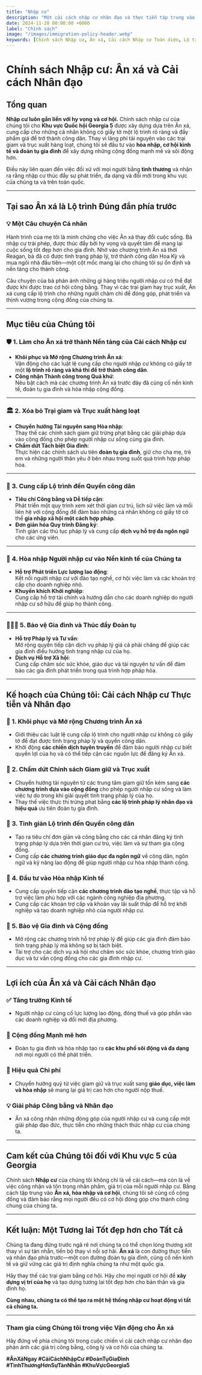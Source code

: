 ```yaml
---
title: "Nhập cư"
description: "Một cải cách nhập cư nhân đạo và thực tiễn tập trung vào Ân xá, hòa nhập người nhập cư, bảo vệ gia đình và củng cố cộng đồng của chúng ta mà không cần trại giam hay trục xuất hàng loạt."
date: 2024-11-28 00:00:00 +0000
label: "Chính sách"
image: "/images/immigration-policy-header.webp"
keywords: [Chính sách Nhập cư, Ân xá, Cải cách Nhập cư Toàn diện, Lộ trình đến Quyền công dân, Đoàn tụ gia đình, Tăng trưởng kinh tế, Khu vực Quốc hội Georgia 5, Quyền lợi Người nhập cư, Hòa nhập Cộng đồng, Chính sách Nhập cư Công bằng, Không có Trại giam]
---
```


# Chính sách Nhập cư: Ân xá và Cải cách Nhân đạo

## Tổng quan  

**Nhập cư luôn gắn liền với hy vọng và cơ hội.** Chính sách nhập cư của chúng tôi cho **Khu vực Quốc hội Georgia 5** được xây dựng dựa trên Ân xá, cung cấp cho những cá nhân không có giấy tờ một lộ trình rõ ràng và đầy phẩm giá để trở thành công dân. Thay vì lãng phí tài nguyên vào các trại giam và trục xuất hàng loạt, chúng tôi sẽ đầu tư vào **hòa nhập, cơ hội kinh tế và đoàn tụ gia đình** để xây dựng những cộng đồng mạnh mẽ và sôi động hơn.  

Điều này liên quan đến việc đối xử với mọi người bằng **tình thương** và nhận ra rằng nhập cư thúc đẩy sự phát triển, đa dạng và đổi mới trong khu vực của chúng ta và trên toàn quốc.  

---

## **Tại sao Ân xá là Lộ trình Đúng đắn phía trước**

### 💡 **Một Câu chuyện Cá nhân**  
Hành trình của mẹ tôi là minh chứng cho việc Ân xá thay đổi cuộc sống. Bà nhập cư trái phép, được thúc đẩy bởi hy vọng và quyết tâm để mang lại cuộc sống tốt đẹp hơn cho gia đình. Nhờ vào chương trình Ân xá thời Reagan, bà đã có được tình trạng pháp lý, trở thành công dân Hoa Kỳ và mua ngôi nhà đầu tiên—một cột mốc mang lại cho chúng tôi sự ổn định và nền tảng cho thành công.  

Câu chuyện của bà phản ánh những gì hàng triệu người nhập cư có thể đạt được khi được trao cơ hội công bằng. Thay vì các trại giam hay trục xuất, Ân xá cung cấp lộ trình cho những người chăm chỉ để đóng góp, phát triển và thịnh vượng trong cộng đồng của chúng ta.  

---

## **Mục tiêu của Chúng tôi**

### 🛡️ **1. Làm cho Ân xá trở thành Nền tảng của Cải cách Nhập cư**  
- **Khôi phục và Mở rộng Chương trình Ân xá**:  
  Vận động cho các luật lệ cung cấp cho người nhập cư không có giấy tờ một **lộ trình rõ ràng và khả thi để trở thành công dân**.  
- **Công nhận Thành công trong Quá khứ**:  
  Nêu bật cách mà các chương trình Ân xá trước đây đã củng cố nền kinh tế, đoàn tụ gia đình và hòa nhập cộng đồng.  

---

### 🏛️ **2. Xóa bỏ Trại giam và Trục xuất hàng loạt**  
- **Chuyển hướng Tài nguyên sang Hòa nhập**:  
  Thay thế các chính sách giam giữ trừng phạt bằng các giải pháp dựa vào cộng đồng cho phép người nhập cư sống cùng gia đình.  
- **Chấm dứt Tách biệt Gia đình**:  
  Thực hiện các chính sách ưu tiên **đoàn tụ gia đình**, giữ cho cha mẹ, trẻ em và những người thân yêu ở bên nhau trong suốt quá trình hợp pháp hóa.

---

### 🤝 **3. Cung cấp Lộ trình đến Quyền công dân**  
- **Tiêu chí Công bằng và Dễ tiếp cận**:  
  Phát triển một quy trình xem xét thời gian cư trú, lịch sử việc làm và mối liên hệ với cộng đồng để đảm bảo những cá nhân không có giấy tờ có thể **gia nhập xã hội một cách hợp pháp**.  
- **Đơn giản hóa Quy trình Đăng ký**:  
  Tinh giản các thủ tục pháp lý và cung cấp **dịch vụ hỗ trợ đa ngôn ngữ** cho các ứng viên.  

---

### 💼 **4. Hòa nhập Người nhập cư vào Nền kinh tế của Chúng ta**  
- **Hỗ trợ Phát triển Lực lượng lao động**:  
  Kết nối người nhập cư với đào tạo nghề, cơ hội việc làm và các khoản trợ cấp cho doanh nghiệp nhỏ.  
- **Khuyến khích Khởi nghiệp**:  
  Cung cấp hỗ trợ tài chính và hướng dẫn cho các doanh nghiệp do người nhập cư sở hữu để giúp họ thành công.  

---

### 👨‍👩‍👧 **5. Bảo vệ Gia đình và Thúc đẩy Đoàn tụ**  
- **Hỗ trợ Pháp lý và Tư vấn**:  
  Mở rộng quyền tiếp cận dịch vụ pháp lý giá cả phải chăng để giúp các gia đình điều hướng tình trạng nhập cư của họ.  
- **Dịch vụ Hỗ trợ Xã hội**:  
  Cung cấp chăm sóc sức khỏe, giáo dục và tài nguyên tư vấn để đảm bảo các gia đình phát triển trong quá trình hợp pháp hóa.  

---

## **Kế hoạch của Chúng tôi: Cải cách Nhập cư Thực tiễn và Nhân đạo**

### 🔹 **1. Khôi phục và Mở rộng Chương trình Ân xá**  
- Giới thiệu các luật lệ cung cấp lộ trình cho người nhập cư không có giấy tờ để đạt được tình trạng pháp lý và quyền công dân.  
- Khởi động **các chiến dịch tuyên truyền** để đảm bảo người nhập cư biết quyền lợi của họ và có thể tiếp cận các nguồn lực để đăng ký Ân xá.  

### 🔹 **2. Chấm dứt Chính sách Giam giữ và Trục xuất**  
- Chuyển hướng tài nguyên từ các trung tâm giam giữ tốn kém sang **các chương trình dựa vào cộng đồng** cho phép người nhập cư sống và làm việc tự do trong khi giải quyết tình trạng pháp lý của họ.  
- Thay thế việc thực thi trừng phạt bằng **các lộ trình pháp lý nhân đạo và hiệu quả** ưu tiên đoàn tụ gia đình.  

### 🔹 **3. Tinh giản Lộ trình đến Quyền công dân**  
- Tạo ra tiêu chí đơn giản và công bằng cho các cá nhân đăng ký tình trạng pháp lý dựa trên thời gian cư trú, việc làm và sự tham gia cộng đồng.  
- Cung cấp **các chương trình giáo dục đa ngôn ngữ** về công dân, ngôn ngữ và kỹ năng lao động để giúp người nhập cư hòa nhập thành công.  

### 🔹 **4. Đầu tư vào Hòa nhập Kinh tế**  
- Cung cấp quyền tiếp cận **các chương trình đào tạo nghề**, thực tập và hỗ trợ việc làm phù hợp với các ngành công nghiệp địa phương.  
- Cung cấp các khoản trợ cấp và khoản vay lãi suất thấp để hỗ trợ khởi nghiệp và tạo doanh nghiệp nhỏ của người nhập cư.  

### 🔹 **5. Bảo vệ Gia đình và Cộng đồng**  
- Mở rộng các chương trình hỗ trợ pháp lý để giúp các gia đình đảm bảo tình trạng pháp lý mà không sợ bị tách biệt.  
- Tài trợ cho các dịch vụ xã hội như chăm sóc sức khỏe, chương trình giáo dục và tư vấn cộng đồng cho các gia đình nhập cư.  

---

## **Lợi ích của Ân xá và Cải cách Nhân đạo**

### ✅ **Tăng trưởng Kinh tế**  
- Người nhập cư củng cố lực lượng lao động, đóng thuế và góp phần vào các doanh nghiệp và đổi mới địa phương.  

### 🤝 **Cộng đồng Mạnh mẽ hơn**  
- Đoàn tụ gia đình và hòa nhập tạo ra **các khu phố sôi động và đa dạng** nơi mọi người có thể phát triển.  

### 🌟 **Hiệu quả Chi phí**  
- Chuyển hướng quỹ từ việc giam giữ và trục xuất sang **giáo dục, việc làm và hòa nhập** sẽ mang lại giá trị cao hơn cho người nộp thuế.  

### 💡 **Giải pháp Công bằng và Nhân đạo**  
- Ân xá công nhận những đóng góp của người nhập cư và cung cấp một giải pháp đạo đức, thực tiễn cho những thách thức nhập cư của chúng ta.  

---

## **Cam kết của Chúng tôi đối với Khu vực 5 của Georgia**

Chính sách **Nhập cư** của chúng tôi không chỉ là về cải cách—mà còn là về việc công nhận và tôn trọng nhân phẩm, giá trị của mỗi người nhập cư. Bằng cách tập trung vào **Ân xá, hòa nhập và cơ hội**, chúng tôi sẽ củng cố cộng đồng và đảm bảo rằng mọi người đều có cơ hội đóng góp cho thành công chung của chúng ta.  

---

## Kết luận: Một Tương lai Tốt đẹp hơn cho Tất cả  

Chúng ta đang đứng trước ngã rẽ nơi chúng ta có thể chọn lòng thương xót thay vì sự tàn nhẫn, tiến bộ thay vì nỗi sợ hãi. **Ân xá** là con đường thực tiễn và nhân đạo phía trước—một con đường đoàn tụ gia đình, củng cố nền kinh tế và giữ vững các giá trị định nghĩa chúng ta như một quốc gia.  

Hãy thay thế các trại giam bằng cơ hội. Hãy cho mọi người cơ hội để **xây dựng vị trí của họ** và tạo dựng tương lai tốt đẹp hơn cho bản thân và gia đình họ.  

**Cùng nhau, chúng ta có thể tạo ra một hệ thống nhập cư hoạt động vì tất cả chúng ta.**  

---

### **Tham gia cùng Chúng tôi trong việc Vận động cho Ân xá**  

Hãy đứng về phía chúng tôi trong cuộc chiến vì cải cách nhập cư nhân đạo phản ánh các giá trị công bằng, công lý và cơ hội của chúng ta.  

**#ÂnXáNgay #CảiCáchNhậpCư #ĐoànTụGiaĐình #TìnhThươngHơnSựTànNhẫn #KhuVựcGeorgia5**